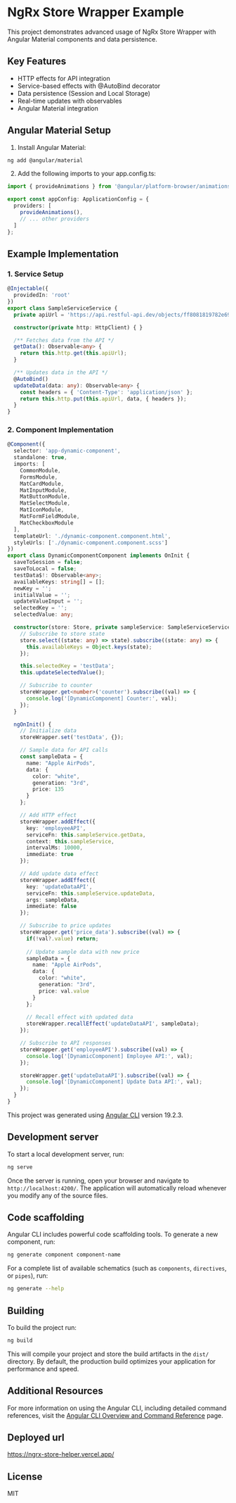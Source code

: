# NgRx Store Wrapper Example

This project demonstrates advanced usage of NgRx Store Wrapper with Angular Material components and data persistence.

## Key Features

- HTTP effects for API integration
- Service-based effects with @AutoBind decorator
- Data persistence (Session and Local Storage)
- Real-time updates with observables
- Angular Material integration

## Angular Material Setup

1. Install Angular Material:

```bash
ng add @angular/material
```

2. Add the following imports to your app.config.ts:

```typescript
import { provideAnimations } from '@angular/platform-browser/animations';

export const appConfig: ApplicationConfig = {
  providers: [
    provideAnimations(),
    // ... other providers
  ]
};
```

## Example Implementation

### 1. Service Setup

```typescript
@Injectable({
  providedIn: 'root'
})
export class SampleServiceService {
  private apiUrl = 'https://api.restful-api.dev/objects/ff8081819782e69e0197a31541675900';

  constructor(private http: HttpClient) { }

  /** Fetches data from the API */
  getData(): Observable<any> {
    return this.http.get(this.apiUrl);
  }

  /** Updates data in the API */
  @AutoBind()
  updateData(data: any): Observable<any> {
    const headers = { 'Content-Type': 'application/json' };
    return this.http.put(this.apiUrl, data, { headers });
  }
}
```

### 2. Component Implementation

```typescript
@Component({
  selector: 'app-dynamic-component',
  standalone: true,
  imports: [
    CommonModule,
    FormsModule,
    MatCardModule,
    MatInputModule,
    MatButtonModule,
    MatSelectModule,
    MatIconModule,
    MatFormFieldModule,
    MatCheckboxModule
  ],
  templateUrl: './dynamic-component.component.html',
  styleUrls: ['./dynamic-component.component.scss']
})
export class DynamicComponentComponent implements OnInit {
  saveToSession = false;
  saveToLocal = false;
  testData$!: Observable<any>;
  availableKeys: string[] = [];
  newKey = '';
  initialValue = '';
  updateValueInput = '';
  selectedKey = '';
  selectedValue: any;

  constructor(store: Store, private sampleService: SampleServiceService) {
    // Subscribe to store state
    store.select((state: any) => state).subscribe((state: any) => {
      this.availableKeys = Object.keys(state);
    });

    this.selectedKey = 'testData';
    this.updateSelectedValue();

    // Subscribe to counter
    storeWrapper.get<number>('counter').subscribe((val) => {
      console.log('[DynamicComponent] Counter:', val);
    });
  }

  ngOnInit() {
    // Initialize data
    storeWrapper.set('testData', {});

    // Sample data for API calls
    const sampleData = {
      name: "Apple AirPods",
      data: {
        color: "white",
        generation: "3rd",
        price: 135
      }
    };

    // Add HTTP effect
    storeWrapper.addEffect({
      key: 'employeeAPI',
      serviceFn: this.sampleService.getData,
      context: this.sampleService,
      intervalMs: 10000,
      immediate: true
    });

    // Add update data effect
    storeWrapper.addEffect({
      key: 'updateDataAPI',
      serviceFn: this.sampleService.updateData,
      args: sampleData,
      immediate: false
    });

    // Subscribe to price updates
    storeWrapper.get('price_data').subscribe((val) => {
      if(!val?.value) return;
      
      // Update sample data with new price
      sampleData = {
        name: "Apple AirPods",
        data: {
          color: "white",
          generation: "3rd",
          price: val.value
        }
      };
      
      // Recall effect with updated data
      storeWrapper.recallEffect('updateDataAPI', sampleData);
    });

    // Subscribe to API responses
    storeWrapper.get('employeeAPI').subscribe((val) => {
      console.log('[DynamicComponent] Employee API:', val);
    });

    storeWrapper.get('updateDataAPI').subscribe((val) => {
      console.log('[DynamicComponent] Update Data API:', val);
    });
  }
}
```

This project was generated using [Angular CLI](https://github.com/angular/angular-cli) version 19.2.3.

## Development server

To start a local development server, run:

```bash
ng serve
```

Once the server is running, open your browser and navigate to `http://localhost:4200/`. The application will automatically reload whenever you modify any of the source files.

## Code scaffolding

Angular CLI includes powerful code scaffolding tools. To generate a new component, run:

```bash
ng generate component component-name
```

For a complete list of available schematics (such as `components`, `directives`, or `pipes`), run:

```bash
ng generate --help
```

## Building

To build the project run:

```bash
ng build
```

This will compile your project and store the build artifacts in the `dist/` directory. By default, the production build optimizes your application for performance and speed.

## Additional Resources

For more information on using the Angular CLI, including detailed command references, visit the [Angular CLI Overview and Command Reference](https://angular.dev/tools/cli) page.

## Deployed url
https://ngrx-store-helper.vercel.app/

## License

MIT
